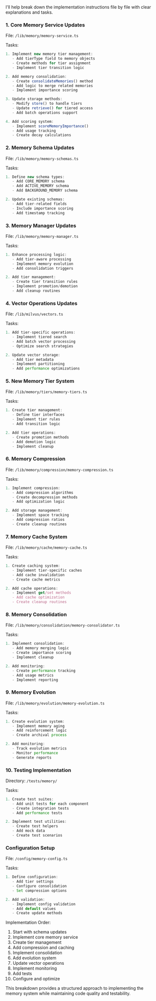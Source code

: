 I'll help break down the implementation instructions file by file with clear explanations and tasks.

### 1. Core Memory Service Updates
File: `/lib/memory/memory-service.ts`

Tasks:
```typescript
1. Implement new memory tier management:
   - Add tierType field to memory objects
   - Create methods for tier assignment
   - Implement tier transition logic

2. Add memory consolidation:
   - Create consolidateMemories() method
   - Add logic to merge related memories
   - Implement importance scoring

3. Update storage methods:
   - Modify store() to handle tiers
   - Update retrieve() for tiered access
   - Add batch operations support

4. Add scoring system:
   - Implement scoreMemoryImportance()
   - Add usage tracking
   - Create decay calculations
```

### 2. Memory Schema Updates
File: `/lib/memory/memory-schemas.ts`

Tasks:
```typescript
1. Define new schema types:
   - Add CORE_MEMORY schema
   - Add ACTIVE_MEMORY schema
   - Add BACKGROUND_MEMORY schema

2. Update existing schemas:
   - Add tier-related fields
   - Include importance scoring
   - Add timestamp tracking
```

### 3. Memory Manager Updates
File: `/lib/memory/memory-manager.ts`

Tasks:
```typescript
1. Enhance processing logic:
   - Add tier-aware processing
   - Implement memory evolution
   - Add consolidation triggers

2. Add tier management:
   - Create tier transition rules
   - Implement promotion/demotion
   - Add cleanup routines
```

### 4. Vector Operations Updates
File: `/lib/milvus/vectors.ts`

Tasks:
```typescript
1. Add tier-specific operations:
   - Implement tiered search
   - Add batch vector processing
   - Optimize search strategies

2. Update vector storage:
   - Add tier metadata
   - Implement partitioning
   - Add performance optimizations
```

### 5. New Memory Tier System
File: `/lib/memory/tiers/memory-tiers.ts`

Tasks:
```typescript
1. Create tier management:
   - Define tier interfaces
   - Implement tier rules
   - Add transition logic

2. Add tier operations:
   - Create promotion methods
   - Add demotion logic
   - Implement cleanup
```

### 6. Memory Compression
File: `/lib/memory/compression/memory-compression.ts`

Tasks:
```typescript
1. Implement compression:
   - Add compression algorithms
   - Create decompression methods
   - Add optimization logic

2. Add storage management:
   - Implement space tracking
   - Add compression ratios
   - Create cleanup routines
```

### 7. Memory Cache System
File: `/lib/memory/cache/memory-cache.ts`

Tasks:
```typescript
1. Create caching system:
   - Implement tier-specific caches
   - Add cache invalidation
   - Create cache metrics

2. Add cache operations:
   - Implement get/set methods
   - Add cache optimization
   - Create cleanup routines
```

### 8. Memory Consolidation
File: `/lib/memory/consolidation/memory-consolidator.ts`

Tasks:
```typescript
1. Implement consolidation:
   - Add memory merging logic
   - Create importance scoring
   - Implement cleanup

2. Add monitoring:
   - Create performance tracking
   - Add usage metrics
   - Implement reporting
```

### 9. Memory Evolution
File: `/lib/memory/evolution/memory-evolution.ts`

Tasks:
```typescript
1. Create evolution system:
   - Implement memory aging
   - Add reinforcement logic
   - Create archival process

2. Add monitoring:
   - Track evolution metrics
   - Monitor performance
   - Generate reports
```

### 10. Testing Implementation
Directory: `/tests/memory/`

Tasks:
```typescript
1. Create test suites:
   - Add unit tests for each component
   - Create integration tests
   - Add performance tests

2. Implement test utilities:
   - Create test helpers
   - Add mock data
   - Create test scenarios
```

### Configuration Setup
File: `/config/memory-config.ts`

Tasks:
```typescript
1. Define configuration:
   - Add tier settings
   - Configure consolidation
   - Set compression options

2. Add validation:
   - Implement config validation
   - Add default values
   - Create update methods
```

Implementation Order:
1. Start with schema updates
2. Implement core memory service
3. Create tier management
4. Add compression and caching
5. Implement consolidation
6. Add evolution system
7. Update vector operations
8. Implement monitoring
9. Add tests
10. Configure and optimize

This breakdown provides a structured approach to implementing the memory system while maintaining code quality and testability.